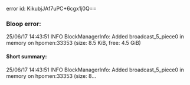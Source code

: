 error id: KikubjJAf7uPC+6cgx1j0Q==
### Bloop error:

25/06/17 14:43:51 INFO BlockManagerInfo: Added broadcast_5_piece0 in memory on hpomen:33353 (size: 8.5 KiB, free: 4.5 GiB)
#### Short summary: 

25/06/17 14:43:51 INFO BlockManagerInfo: Added broadcast_5_piece0 in memory on hpomen:33353 (size: 8...